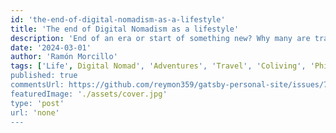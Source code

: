 ```yaml
---
id: 'the-end-of-digital-nomadism-as-a-lifestyle'
title: 'The end of Digital Nomadism as a lifestyle'
description: 'End of an era or start of something new? Why many are trading constant travel for community and the comforts of settling down'
date: '2024-03-01'
author: 'Ramón Morcillo'
tags: ['Life', Digital Nomad', 'Adventures', 'Travel', 'Coliving', 'Philosophy']
published: true
commentsUrl: https://github.com/reymon359/gatsby-personal-site/issues/748
featuredImage: './assets/cover.jpg'
type: 'post'
url: 'none'
---
```


